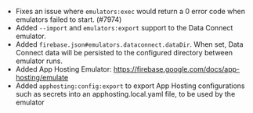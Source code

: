 - Fixes an issue where `emulators:exec` would return a 0 error code when emulators failed to start. (#7974)
- Added `--import` and `emulators:export` support to the Data Connect emulator.
- Added `firebase.json#emulators.dataconnect.dataDir`. When set, Data Connect data will be persisted to the configured directory between emulator runs.
- Added App Hosting Emulator: https://firebase.google.com/docs/app-hosting/emulate
- Added `apphosting:config:export` to export App Hosting configurations such as secrets into an apphosting.local.yaml file, to be used by the emulator
